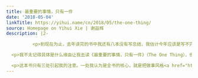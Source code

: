 ```yaml
---
title: 最重要的事情，只有一件
date: '2018-05-04'
linkTitle: https://yihui.name/cn/2018/05/the-one-thing/
source: Homepage on Yihui Xie | 谢益辉
description: |2-

          <p>到现在为止，去年读完的书中我还有八本没有写总结，我估计今年应该是写不完了。这八本里有五本是极好的，我一共划了三四百条标记，每一本不花几整天时间几乎不可能总结完，其难度都是《<a href="https://yihui.name/cn/2018/04/amusing-ourselves-to-death/">娱乐至死</a>》的好几倍。现在只能先列个单子，作为预告：《人类简史》《原则》《穷查理宝典》《经典常谈 · 文艺常谈》《古文观止》。</p>

  <p>我不太记得具体是什么缘由让我去读《最重要的事情，只有一件》（The One Thing），但肯定又是在找时间管理的办法。总体而言，这本书对我不是很有帮助，不过我需要说明的是，在时间管理（或治疗拖延症）这件事上，每个人可能都得找自己的个性化解决方案，市面上流行的那些办法不一定管用。</p>

  <p>这本书只有三处引起我的注意。一处我认为是全书的核心，就是把做事风格<a href="https://www.the1thing.com/the-one-thing/experience-a-breakthrough-by
---
```

